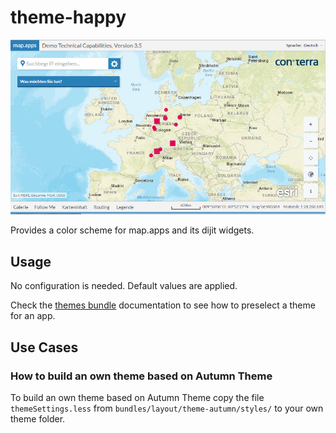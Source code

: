 # theme-happy

![theme-happy preview](images/theme_autumn_preview.png)
 
Provides a color scheme for map.apps and its dijit widgets.
 
## Usage
 
No configuration is needed. Default values are applied.

Check the [themes bundle](#bundle=themes@) documentation to see how to preselect a theme for an app.
 
## Use Cases

### How to build an own theme based on Autumn Theme
 
To build an own theme based on Autumn Theme copy the file `themeSettings.less` from `bundles/layout/theme-autumn/styles/` to your own theme folder.